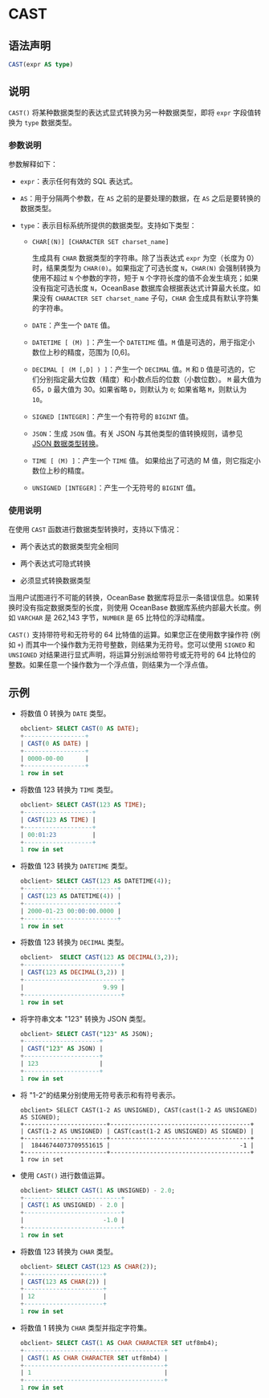 CAST 
=========================



语法声明 
-------------------------

```sql
CAST(expr AS type)
```



说明 
-----------------------

`CAST()` 将某种数据类型的表达式显式转换为另一种数据类型，即将 `expr` 字段值转换为 `type` 数据类型。

### 参数说明 

参数解释如下：

* `expr`：表示任何有效的 SQL 表达式。

  

* `AS`：用于分隔两个参数，在 `AS` 之前的是要处理的数据，在 `AS` 之后是要转换的数据类型。

  

* `type`：表示目标系统所提供的数据类型。支持如下类型： 

  * `CHAR[(N)] [CHARACTER SET charset_name]`

    生成具有 `CHAR` 数据类型的字符串。除了当表达式 `expr` 为空（长度为 0）时，结果类型为 `CHAR(0)`。如果指定了可选长度 `N`，`CHAR(N)` 会强制转换为使用不超过 `N` 个参数的字符，短于 `N` 个字符长度的值不会发生填充；如果没有指定可选长度 `N`，OceanBase 数据库会根据表达式计算最大长度。如果没有 `CHARACTER SET charset_name` 子句，`CHAR` 会生成具有默认字符集的字符串。
    
  
  * `DATE`：产生一个 `DATE` 值。

    
  
  * `DATETIME [ (M) ]`：产生一个 `DATETIME` 值。`M` 值是可选的，用于指定小数位上秒的精度，范围为 \[0,6\]。

    
  
  * `DECIMAL [ (M [,D] ) ]`：产生一个 `DECIMAL` 值。`M` 和 `D` 值是可选的，它们分别指定最大位数（精度）和小数点后的位数（小数位数）。 `M` 最大值为 65，`D` 最大值为 30。如果省略 `D`，则默认为 `0`; 如果省略 `M`，则默认为 `10`。

    
  
  * `SIGNED [INTEGER]`：产生一个有符号的 `BIGINT` 值。

    
  
  * `JSON`：生成 `JSON` 值。有关 JSON 与其他类型的值转换规则，请参见 [JSON 数据类型转换](../../../1.basic-elements/1.data-type/8.json-formatted-data-type/4.json-formatted-data-type-conversion.md)。

    
  
  * `TIME [ (M) ]`：产生一个 `TIME` 值。 如果给出了可选的 M 值，则它指定小数位上秒的精度。

    
  
  * `UNSIGNED [INTEGER]`：产生一个无符号的 `BIGINT` 值。

    
  

  




### 使用说明 

在使用 `CAST` 函数进行数据类型转换时，支持以下情况：

* 两个表达式的数据类型完全相同

  

* 两个表达式可隐式转换

  

* 必须显式转换数据类型

  




当用户试图进行不可能的转换，OceanBase 数据库将显示一条错误信息。如果转换时没有指定数据类型的长度，则使用 OceanBase 数据库系统内部最大长度。例如 `VARCHAR` 是 262,143 字节，`NUMBER` 是 65 比特位的浮动精度。

`CAST()` 支持带符号和无符号的 64 比特值的运算。如果您正在使用数字操作符 (例如 `+`) 而其中一个操作数为无符号整数，则结果为无符号。您可以使用 `SIGNED` 和 `UNSIGNED` 对结果进行显式声明，将运算分别派给带符号或无符号的 64 比特位的整数。如果任意一个操作数为一个浮点值，则结果为一个浮点值。

示例 
-----------------------

* 将数值 0 转换为 `DATE` 类型。

  ```sql
  obclient> SELECT CAST(0 AS DATE);
  +-----------------+
  | CAST(0 AS DATE) |
  +-----------------+
  | 0000-00-00      |
  +-----------------+
  1 row in set
  ```

  

* 将数值 123 转换为 `TIME` 类型。

  ```sql
  obclient> SELECT CAST(123 AS TIME);
  +-------------------+
  | CAST(123 AS TIME) |
  +-------------------+
  | 00:01:23          |
  +-------------------+
  1 row in set
  ```

  

* 将数值 123 转换为 `DATETIME` 类型。

  ```sql
  obclient> SELECT CAST(123 AS DATETIME(4));
  +--------------------------+
  | CAST(123 AS DATETIME(4)) |
  +--------------------------+
  | 2000-01-23 00:00:00.0000 |
  +--------------------------+
  1 row in set
  ```

  

* 将数值 123 转换为 `DECIMAL` 类型。

  ```sql
  obclient>  SELECT CAST(123 AS DECIMAL(3,2));
  +---------------------------+
  | CAST(123 AS DECIMAL(3,2)) |
  +---------------------------+
  |                      9.99 |
  +---------------------------+
  1 row in set
  ```

  

* 将字符串文本 "123" 转换为 JSON 类型。

  ```sql
  obclient> SELECT CAST("123" AS JSON);
  +---------------------+
  | CAST("123" AS JSON) |
  +---------------------+
  | 123                 |
  +---------------------+
  1 row in set
  ```

  

* 将 "1-2"的结果分别使用无符号表示和有符号表示。

  ```unknow
  obclient> SELECT CAST(1-2 AS UNSIGNED), CAST(cast(1-2 AS UNSIGNED) AS SIGNED);
  +-----------------------+---------------------------------------+
  | CAST(1-2 AS UNSIGNED) | CAST(cast(1-2 AS UNSIGNED) AS SIGNED) |
  +-----------------------+---------------------------------------+
  |  18446744073709551615 |                                    -1 |
  +-----------------------+---------------------------------------+
  1 row in set
  ```

  

* 使用 `CAST()` 进行数值运算。

  ```sql
  obclient> SELECT CAST(1 AS UNSIGNED) - 2.0;
  +---------------------------+
  | CAST(1 AS UNSIGNED) - 2.0 |
  +---------------------------+
  |                      -1.0 |
  +---------------------------+
  1 row in set
  ```

  

* 将数值 123 转换为 `CHAR` 类型。

  ```sql
  obclient> SELECT CAST(123 AS CHAR(2));
  +----------------------+
  | CAST(123 AS CHAR(2)) |
  +----------------------+
  | 12                   |
  +----------------------+
  1 row in set
  ```

  

* 将数值 1 转换为 `CHAR` 类型并指定字符集。

  ```sql
  obclient> SELECT CAST(1 AS CHAR CHARACTER SET utf8mb4); 
  +---------------------------------------+
  | CAST(1 AS CHAR CHARACTER SET utf8mb4) |
  +---------------------------------------+
  | 1                                     |
  +---------------------------------------+
  1 row in set
  ```

  



